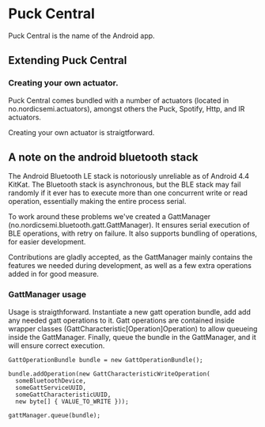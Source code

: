 # Puck Central

Puck Central is the name of the Android app.

## Extending Puck Central

### Creating your own actuator.

Puck Central comes bundled with a number of actuators (located in no.nordicsemi.actuators), amongst others the Puck, Spotify, Http, and IR actuators.

Creating your own actuator is straigtforward. 

## A note on the android bluetooth stack

The Android Bluetooth LE stack is notoriously unreliable as of Android 4.4 KitKat. The Bluetooth stack is asynchronous, but the BLE stack may fail randomly if it ever has to execute more than one concurrent write or read operation, essentially making the entire process serial.

To work around these problems we've created a GattManager (no.nordicsemi.bluetooth.gatt.GattManager). It ensures serial execution of BLE operations, with retry on failure. It also supports bundling of operations, for easier development.

Contributions are gladly accepted, as the GattManager mainly contains the features we needed during development, as well as a few extra operations added in for good measure.

### GattManager usage

Usage is straigthforward. Instantiate a new gatt operation bundle, add add any needed gatt operations to it. Gatt operations are contained inside wrapper classes (GattCharacteristic[Operation]Operation) to allow queueing inside the GattManager. Finally, queue the bundle in the GattManager, and it will ensure correct execution.

```
GattOperationBundle bundle = new GattOperationBundle();

bundle.addOperation(new GattCharacteristicWriteOperation(
  someBluetoothDevice,
  someGattServiceUUID,
  someGattCharacteristicUUID,
  new byte[] { VALUE_TO_WRITE }));
  
gattManager.queue(bundle);
```
